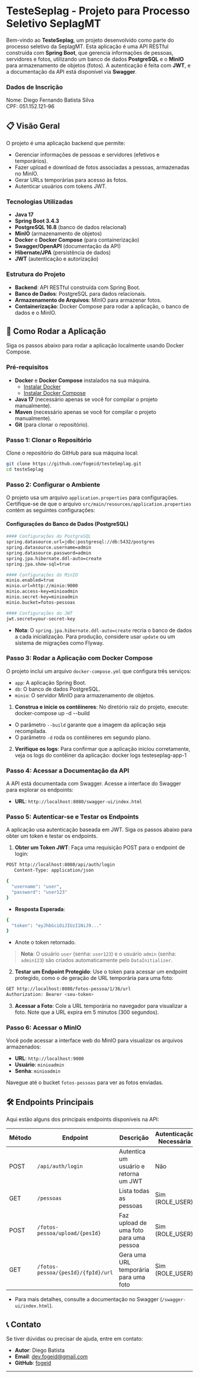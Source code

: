 # TesteSeplag - Projeto para Processo Seletivo SeplagMT

Bem-vindo ao **TesteSeplag**, um projeto desenvolvido como parte do processo seletivo da SeplagMT. Esta aplicação é uma API RESTful construída com **Spring Boot**, que gerencia informações de pessoas, servidores e fotos, utilizando um banco de dados **PostgreSQL** e o **MinIO** para armazenamento de objetos (fotos). A autenticação é feita com **JWT**, e a documentação da API está disponível via **Swagger**.  

### Dados de Inscrição
Nome: Diego Fernando Batista Silva  
CPF: 051.152.121-96

## 📋 Visão Geral

O projeto é uma aplicação backend que permite:
- Gerenciar informações de pessoas e servidores (efetivos e temporários).
- Fazer upload e download de fotos associadas a pessoas, armazenadas no MinIO.
- Gerar URLs temporárias para acesso às fotos.
- Autenticar usuários com tokens JWT.

### Tecnologias Utilizadas
- **Java 17**
- **Spring Boot 3.4.3**
- **PostgreSQL 16.8** (banco de dados relacional)
- **MinIO** (armazenamento de objetos)
- **Docker** e **Docker Compose** (para containerização)
- **Swagger/OpenAPI** (documentação da API)
- **Hibernate/JPA** (persistência de dados)
- **JWT** (autenticação e autorização)

### Estrutura do Projeto
- **Backend**: API RESTful construída com Spring Boot.
- **Banco de Dados**: PostgreSQL para dados relacionais.
- **Armazenamento de Arquivos**: MinIO para armazenar fotos.
- **Containerização**: Docker Compose para rodar a aplicação, o banco de dados e o MinIO.

## 🚀 Como Rodar a Aplicação

Siga os passos abaixo para rodar a aplicação localmente usando Docker Compose.

### Pré-requisitos
- **Docker** e **Docker Compose** instalados na sua máquina.
    - [Instalar Docker](https://docs.docker.com/get-docker/)
    - [Instalar Docker Compose](https://docs.docker.com/compose/install/)
- **Java 17** (necessário apenas se você for compilar o projeto manualmente).
- **Maven** (necessário apenas se você for compilar o projeto manualmente).
- **Git** (para clonar o repositório).

### Passo 1: Clonar o Repositório
Clone o repositório do GitHub para sua máquina local:

```bash
git clone https://github.com/fogeid/testeSeplag.git
cd testeSeplag
```

### Passo 2: Configurar o Ambiente
O projeto usa um arquivo `application.properties` para configurações. Certifique-se de que o arquivo `src/main/resources/application.properties` contém as seguintes configurações:

#### Configurações do Banco de Dados (PostgreSQL)
```bash
#### Configurações do PostgreSQL
spring.datasource.url=jdbc:postgresql://db:5432/postgres
spring.datasource.username=admin
spring.datasource.password=admin
spring.jpa.hibernate.ddl-auto=create
spring.jpa.show-sql=true

#### Configurações do MinIO
minio.enabled=true
minio.url=http://minio:9000
minio.access-key=minioadmin
minio.secret-key=minioadmin
minio.bucket=fotos-pessoas

#### Configurações do JWT
jwt.secret=your-secret-key
```
- **Nota**: O `spring.jpa.hibernate.ddl-auto=create` recria o banco de dados a cada inicialização. Para produção, considere usar `update` ou um sistema de migrações como Flyway.

### Passo 3: Rodar a Aplicação com Docker Compose
O projeto inclui um arquivo `docker-compose.yml` que configura três serviços:
- `app`: A aplicação Spring Boot.
- `db`: O banco de dados PostgreSQL.
- `minio`: O servidor MinIO para armazenamento de objetos.

1. **Construa e inicie os contêineres**:
   No diretório raiz do projeto, execute:
docker-compose up -d --build

- O parâmetro `--build` garante que a imagem da aplicação seja recompilada.
- O parâmetro `-d` roda os contêineres em segundo plano.

2. **Verifique os logs**:
   Para confirmar que a aplicação iniciou corretamente, veja os logs do contêiner da aplicação:
   docker logs testeseplag-app-1

### Passo 4: Acessar a Documentação da API
A API está documentada com Swagger. Acesse a interface do Swagger para explorar os endpoints:

- **URL**: `http://localhost:8080/swagger-ui/index.html`

### Passo 5: Autenticar-se e Testar os Endpoints
A aplicação usa autenticação baseada em JWT. Siga os passos abaixo para obter um token e testar os endpoints.

1. **Obter um Token JWT**:
   Faça uma requisição POST para o endpoint de login:
```bash   
POST http://localhost:8080/api/auth/login
   Content-Type: application/json

{
  "username": "user",
  "password": "user123"
}
```

- **Resposta Esperada**:
```bash
{
  "token": "eyJhbGciOiJIUzI1NiJ9..."
}
```

- Anote o token retornado.

> **Nota**: O usuário `user` (senha: `user123`) e o usuário `admin` (senha: `admin123`) são criados automaticamente pelo `DataInitializer`.

2. **Testar um Endpoint Protegido**:
   Use o token para acessar um endpoint protegido, como o de geração de URL temporária para uma foto:
```bash
GET http://localhost:8080/fotos-pessoa/1/36/url
Authorization: Bearer <seu-token>
```

3. **Acessar a Foto**:
   Cole a URL temporária no navegador para visualizar a foto. Note que a URL expira em 5 minutos (300 segundos).

### Passo 6: Acessar o MinIO
Você pode acessar a interface web do MinIO para visualizar os arquivos armazenados:

- **URL**: `http://localhost:9000`
- **Usuário**: `minioadmin`
- **Senha**: `minioadmin`

Navegue até o bucket `fotos-pessoas` para ver as fotos enviadas.

## 🛠️ Endpoints Principais

Aqui estão alguns dos principais endpoints disponíveis na API:

| Método | Endpoint                          | Descrição                              | Autenticação Necessária |
|--------|-----------------------------------|----------------------------------------|-------------------------|
| POST   | `/api/auth/login`               | Autentica um usuário e retorna um JWT  | Não                     |
| GET    | `/pessoas`                      | Lista todas as pessoas                 | Sim (ROLE_USER)         |
| POST   | `/fotos-pessoa/upload/{pesId}`  | Faz upload de uma foto para uma pessoa | Sim (ROLE_USER)         |
| GET    | `/fotos-pessoa/{pesId}/{fpId}/url` | Gera uma URL temporária para uma foto | Sim (ROLE_USER)         |

- Para mais detalhes, consulte a documentação no Swagger (`/swagger-ui/index.html`).

## 📞 Contato

Se tiver dúvidas ou precisar de ajuda, entre em contato:

- **Autor**: Diego Batista
- **Email**: dev.fogeid@gmail.com
- **GitHub**: [fogeid](https://github.com/fogeid)

---
